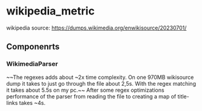 # wikipedia_metric

wikipedia source: https://dumps.wikimedia.org/enwikisource/20230701/

## Componenrts

### WikimediaParser
~~The regexes adds about ~2x time complexity. On one 970MB wikisource dump it takes to just go through the file about 2,5s. With the regex matching it takes about 5.5s on my pc.~~
After some regex optimizations performance of the parser from reading the file to creating a map of title-links takes ~4s.
